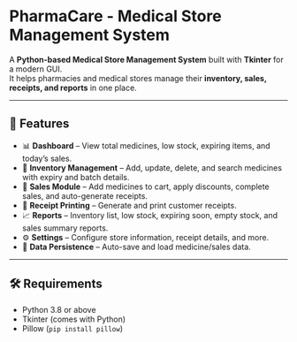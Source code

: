 # PharmaCare - Medical Store Management System

A **Python-based Medical Store Management System** built with **Tkinter** for a modern GUI.  
It helps pharmacies and medical stores manage their **inventory, sales, receipts, and reports** in one place.

---

## 🚀 Features
- 📊 **Dashboard** – View total medicines, low stock, expiring items, and today’s sales.
- 💊 **Inventory Management** – Add, update, delete, and search medicines with expiry and batch details.
- 🛒 **Sales Module** – Add medicines to cart, apply discounts, complete sales, and auto-generate receipts.
- 🧾 **Receipt Printing** – Generate and print customer receipts.
- 📈 **Reports** – Inventory list, low stock, expiring soon, empty stock, and sales summary reports.
- ⚙️ **Settings** – Configure store information, receipt details, and more.
- 💾 **Data Persistence** – Auto-save and load medicine/sales data.

---

## 🛠️ Requirements
- Python 3.8 or above
- Tkinter (comes with Python)
- Pillow (`pip install pillow`)
